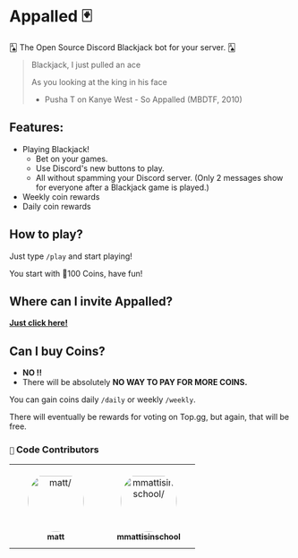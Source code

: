 # Appalled 🃏
🂡 The Open Source Discord Blackjack bot for your server. 🂡

> Blackjack, I just pulled an ace
> 
> As you looking at the king in his face
>
> - Pusha T on Kanye West - So Appalled (MBDTF, 2010)


## Features:
* Playing Blackjack!
  - Bet on your games.
  - Use Discord's new buttons to play.
  - All without spamming your Discord server. (Only 2 messages show for everyone after a Blackjack game is played.)
* Weekly coin rewards
* Daily coin rewards

## How to play?
Just type `/play` and start playing!

You start with 👛100 Coins, have fun!

## Where can I invite Appalled?
**[Just click here!](https://doob.link/AppalledInvite)**

## Can I buy Coins?
* **NO ‼**
* There will be absolutely **NO WAY TO PAY FOR MORE COINS.**

You can gain coins daily `/daily` or weekly `/weekly`.

There will eventually be rewards for voting on Top.gg, but again, that will be free.

### `🙌` Code Contributors

<table>
<tr>
    <td align="center" style="word-wrap: break-word; width: 150.0; height: 150.0">
        <a href=https://github.com/mmattbtw>
            <img src=https://avatars.githubusercontent.com/u/30363562?v=4 width="100;"  style="border-radius:50%;align-items:center;justify-content:center;overflow:hidden;padding-top:10px" alt=matt/>
            <br />
            <sub style="font-size:14px"><b>matt</b></sub>
        </a>
    </td>
    <td align="center" style="word-wrap: break-word; width: 150.0; height: 150.0">
        <a href=https://github.com/mmattisinschool>
            <img src=https://avatars.githubusercontent.com/u/70411798?v=4 width="100;"  style="border-radius:50%;align-items:center;justify-content:center;overflow:hidden;padding-top:10px" alt=mmattisinschool/>
            <br />
            <sub style="font-size:14px"><b>mmattisinschool</b></sub>
        </a>
    </td>
</tr>
</table>
